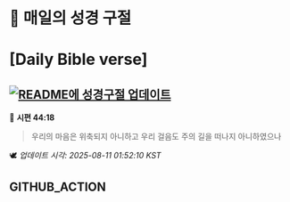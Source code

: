 # 🙏 매일의 성경 구절
# [Daily Bible verse]
## [![README에 성경구절 업데이트](https://github.com/DONGSUKA/first_test/actions/workflows/update-readme-bible.yml/badge.svg)](https://github.com/DONGSUKA/first_test/actions/workflows/update-readme-bible.yml)
<!-- START_BIBLE_VERSE -->
📖 **시편 44:18**
> 우리의 마음은 위축되지 아니하고 우리 걸음도 주의 길을 떠나지 아니하였으나

🕊️ _업데이트 시각: 2025-08-11 01:52:10 KST_
  <!-- END_BIBLE_VERSE -->
## GITHUB_ACTION
